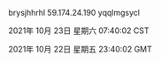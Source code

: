 brysjhhrhl 59.174.24.190 yqqlmgsycl

2021年 10月 23日 星期六 07:40:02 CST

2021年 10月 22日 星期五 23:40:02 GMT
